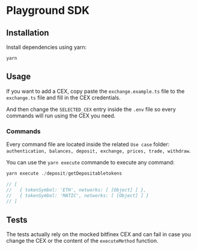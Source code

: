 # Playground SDK

## Installation

Install dependencies using yarn:

```
yarn
```

## Usage

If you want to add a CEX, copy paste the `exchange.example.ts` file to the `exchange.ts` file and fill in the CEX credentials.

And then change the `SELECTED_CEX` entry inside the `.env` file so every commands will run using the CEX you need.

### Commands

Every command file are located inside the related `Use case` folder: `authentication, balances, deposit, exchange, prices, trade, withdraw`.

You can use the `yarn execute` commande to execute any command:

```js
yarn execute ./deposit/getDepositabletokens

// [
//   { tokenSymbol: 'ETH', networks: [ [Object] ] },
//   { tokenSymbol: 'MATIC', networks: [ [Object] ] }
// ]
```

## Tests

The tests actually rely on the mocked bitfinex CEX and can fail in case you change the CEX or the content of the `executeMethod` function.
